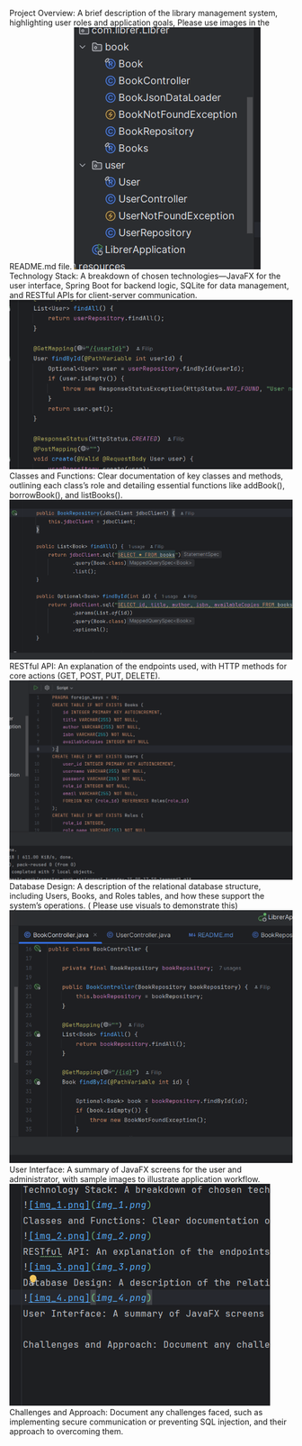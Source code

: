 Project Overview: A brief description of the library management system, highlighting user roles and application goals, Please use images in the README.md file.
![img.png](img.png)
Technology Stack: A breakdown of chosen technologies—JavaFX for the user interface, Spring Boot for backend logic, SQLite for data management, and RESTful APIs for client-server communication.
![img_1.png](img_1.png)
Classes and Functions: Clear documentation of key classes and methods, outlining each class’s role and detailing essential functions like addBook(), borrowBook(), and listBooks().
![img_2.png](img_2.png)
RESTful API: An explanation of the endpoints used, with HTTP methods for core actions (GET, POST, PUT, DELETE).
![img_3.png](img_3.png)
Database Design: A description of the relational database structure, including Users, Books, and Roles tables, and how these support the system’s operations. ( Please use visuals to demonstrate this) 
![img_4.png](img_4.png)
User Interface: A summary of JavaFX screens for the user and administrator, with sample images to illustrate application workflow.
![img_5.png](img_5.png)
Challenges and Approach: Document any challenges faced, such as implementing secure communication or preventing SQL injection, and their approach to overcoming them.
